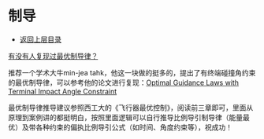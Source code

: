 # 制导

* [返回上层目录](../autopilot.md)

[有没有人复现过最优制导律？](https://www.zhihu.com/question/494942919/answer/2836562913)

推荐一个学术大牛min-jea tahk，他这一块做的挺多的，提出了有终端碰撞角约束的最优制导律，可以参考他的论文进行复现：[Optimal Guidance Laws with Terminal Impact Angle Constraint](https://arc.aiaa.org/doi/10.2514/1.8392)

最优制导律推导建议参照西工大的《飞行器最优控制》，阅读前三章即可，里面从原理到案例讲的都挺明白，按照里面逻辑可以自行推导比例导引制导律（能量最优）及带各种约束的偏执比例导引公式（如时间、角度约束等），祝成功！